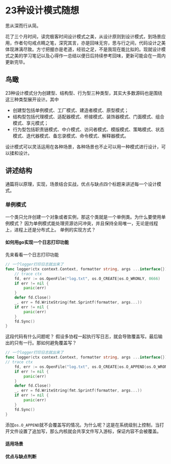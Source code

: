 # 23种设计模式随想
思从深而行从简。<br>

花了三个月时间，读完极客时间设计模式之美，从设计原则到设计模式，到场景应用，作者句句戒点睛之笔，深究其言，亦是回味无穷，思与行之间，代码设计之美体现淋漓尽致。方寸把握亦是老道，经验之足，不是我现在能比拟的。现就设计模式之美的学习笔记以及心得作一总结以便日后持续参考回味，更新可能会在一周内更新完毕。

## 鸟瞰
23种设计模式分为创建型、结构型、行为型三种类型，其实大多数源码也是围绕这三种类型展开设计。其中
* 创建型包括单例模式、工厂模式、建造者模式、原型模式；
* 结构型包括代理模式、适配器模式、桥接模式、装饰器模式、门面模式、组合模式、享元模式；
* 行为型包括职责链模式、中介模式、访问者模式、模版模式、策略模式、状态模式、迭代器模式、备忘录模式、命令模式、解释器模式。

设计模式可以灵活运用在各种场景，各种场景也不止可以用一种模式进行设计，可以揉和设计。

## 讲述结构
通篇将以原理，实现，场景结合实战，优点与缺点四个标题来讲述每一个设计模式。
### 单例模式
一个类只允许创建一个对象或者实例，那这个类就是一个单例类。为什么要使用单例模式？ 因为单例模式能处理资源访问冲突，并且保持全局唯一，无论是线程上，进程上还是分布式上。 单例的实现方式？
#### 如何用go实现一个日志打印功能
先来看看一个日志打印功能
```go
// 一个logger打印日志就出来了
func logger(ctx context.Context, formatter string, args ...interface{}) {
	// trace ctx
	fd, err := os.OpenFile("log.txt", os.O_CREATE|os.O_WRONLY, 0666)
	if err != nil {
		panic(err)
	}
	defer fd.Close()
	_, err = fd.WriteString(fmt.Sprintf(formatter, args...))
	if err != nil {
		panic(err)
	}
	fd.Sync()
}
```
这段代码有什么问题呢？ 假设多协程一起执行写日志，就会导致覆盖写。最后输出的只有一行。那如何避免覆盖写？
```go
// 一个logger打印日志就出来了
func logger(ctx context.Context, formatter string, args ...interface{}) {
// trace ctx
    fd, err := os.OpenFile("log.txt", os.O_CREATE|os.O_APPEND|os.O_WRONLY, 0666)
    if err != nil {
        panic(err)
    }
    defer fd.Close()
    _, err = fd.WriteString(fmt.Sprintf(formatter, args...))
    if err != nil {
        panic(err)
    }
    fd.Sync()
}
```
添加`os.O_APPEND`就不会覆盖写的情况。为什么呢？这是在系统级别上控制，当打开文件设置了追加写，那么内核就会共享文件写入游标，保证内容不会被覆盖。<br>



#### 适用场景
#### 优点与缺点判断
